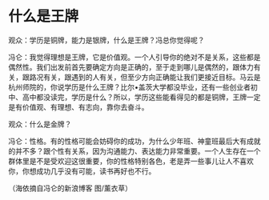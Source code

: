 # 什么是王牌

观众：学历是铜牌，能力是银牌，什么是王牌？冯总你觉得呢？ 

冯仑：我觉得理想是王牌，它是价值观。一个人引导你的绝对不是关系，这些都是偶然性。我们出发前首先要确定方向是正确的，至于走到哪儿是偶然的，跟体力有关，跟路况有关，跟遇到的人有关，但至少方向正确能让我们更接近目标。马云是杭州师院的，你说学历是什么王牌？比尔•盖茨大学都没毕业，还有一些创业者初中、高中都没读完，学历是什么？所以，学历这些能看得见的都是铜牌，王牌一定是有价值观、有理想、有志向，靠你去奋斗。 

观众：什么是金牌？ 

冯仑：性格。有的性格可能会妨碍你的成功，为什么少年班、神童班最后大有成就的并不多？跟个性有关系，因为沟通能力、表达能力非常重要。一个人生存在一个群体里是不是受欢迎这很重要，你的性格特别各色，老是弄一些事儿让人不喜欢你，你想成功几乎没有可能，读书再好也不行。 

（海依摘自冯仑的新浪博客 图/薰衣草）